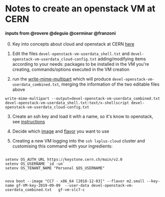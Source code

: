 # Notes to create an openstack VM at CERN
#### inputs from @rovere @deguio @cerminar @franzoni

0. Key into concepts about cloud and openstack at CERN [here](https://clouddocs.web.cern.ch/clouddocs/overview/concepts.html)

1. Edit the files ```devel-openstack-vm-userdata_shell.txt``` and ```devel-openstack-vm-userdata_cloud-config.txt``` adding/modifying items according to your needs: packages to be installed in the VM you're creating, commands/options executed in the VM creation 

2. run the [write-mime-multipart](http://manpages.ubuntu.com/manpages/trusty/man1/write-mime-multipart.1.html) which will produce ```devel-openstack-vm-userdata_combined.txt```, merging the information of the two editable files above
```
write-mime-multipart --output=devel-openstack-vm-userdata_combined.txt devel-openstack-vm-userdata_shell.txt:text/x-shellscript devel-openstack-vm-userdata_cloud-config.txt
```

3. Create an ssh key and load it with a name, so it's know to openstack, see [instructions](https://clouddocs.web.cern.ch/clouddocs/using_openstack/keypair_options.html)

4. Decide which [image](https://clouddocs.web.cern.ch/clouddocs/details/standard_images.html) and  [flavor](https://clouddocs.web.cern.ch/clouddocs/using_openstack/vm_flavors.html) you want to use

5. Creating a new VM logging into the ```ssh lxplus-cloud``` cluster and customising this command with your ingredients:

```

setenv OS_AUTH_URL https://keystone.cern.ch/main/v2.0
setenv OS_USERNAME `id -un`
setenv OS_TENANT_NAME "Personal $OS_USERNAME"


nova boot --image "CC7 - x86_64 [2018-12-03]" --flavor m2.small --key-name gf-VM-key-2019-09-09  --user-data devel-openstack-vm-userdata_combined.txt   gf-vm-slc7-c
```
